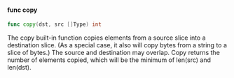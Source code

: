 #### func copy

```go
func copy(dst, src []Type) int
```

The copy built-in function copies elements from a source slice into a
destination slice. (As a special case, it also will copy bytes from a
string to a slice of bytes.) The source and destination may overlap.
Copy returns the number of elements copied, which will be the minimum of
len(src) and len(dst).

